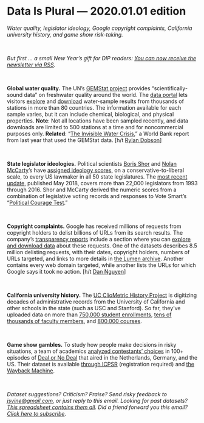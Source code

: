 Data Is Plural — 2020.01.01 edition
===================================

*Water quality, legislator ideology, Google copyright complaints, California university history, and game show risk-taking.*

&nbsp;

*But first ... a small New Year’s gift for DIP readers: [You can now receive the newsletter via RSS](https://github.com/data-is-plural/newsletter-archive/blob/master/README.md).*

&nbsp;

**Global water quality.** The UN’s [GEMStat project](https://gemstat.org) provides “scientifically-sound data” on freshwater quality around the world. The [data portal](https://gemstat.org/data/data-portal/) lets visitors [explore](https://gemstat.bafg.de/applications/public.html?publicuser=PublicUser) and [download](https://gemstat.org/custom-data-request/) water-sample results from thousands of stations in more than 80 countries. The information available for each sample varies, but it can include chemical, biological, and physical properties. **Note**: Not all locations have been sampled recently, and data downloads are limited to 500 stations at a time and for noncommercial purposes only. **Related**: “[The Invisible Water Crisis](https://openknowledge.worldbank.org/handle/10986/32245),” a World Bank report from last year that used the GEMStat data. [h/t [Rylan Dobson](https://twitter.com/rylan_dobson/status/1165142955243515904)]

&nbsp;

**State legislator ideologies.** Political scientists [Boris Shor](https://research.bshor.com) and [Nolan McCarty](https://www.princeton.edu/~nmccarty/)’s have [assigned ideology scores](https://americanlegislatures.com/faq/), on a conservative-to-liberal scale, to every US lawmaker in all 50 state legislatures. The [most recent update](https://dataverse.harvard.edu/dataset.xhtml?persistentId=doi:10.7910/DVN/6QWX7Q), published May 2018, covers more than 22,000 legislators from 1993 through 2016. Shor and McCarty derived the numeric scores from a combination of legislative voting records and responses to Vote Smart’s “[Political Courage Test](https://justfacts.votesmart.org/about/political-courage-test/).”

&nbsp;

**Copyright complaints.** Google has received millions of requests from copyright holders to delist billions of URLs from its search results. The company’s [transparency reports](https://transparencyreport.google.com) include a section where you can [explore and download data](https://transparencyreport.google.com/copyright/overview) about these requests. One of the datasets describes 8.5 million delisting requests, with their dates, copyright holders, numbers of URLs targeted, and links to more details in [the Lumen archive](https://www.lumendatabase.org). Another contains every web domain targeted, while another lists the URLs for which Google says it took no action. [h/t [Dan Nguyen](https://www.reddit.com/r/datasets/comments/54kv4e/database_of_copyright_removal_requests_made_to/)]

&nbsp;

**California university history.** The [UC ClioMetric History Project](https://uccliometric.org) is digitizing decades of administrative records from the University of California and other schools in the state (such as USC and Stanford). So far, they’ve uploaded data on more than [750,000 student enrollments](https://uccliometric.org/students/), [tens of thousands of faculty members](https://uccliometric.org/faculty/), and [800,000 courses](https://uccliometric.org/courses/).

&nbsp;

**Game show gambles.** To study how people make decisions in risky situations, a team of academics [analyzed contestants’ choices](https://papers.ssrn.com/sol3/papers.cfm?abstract_id=636508) in 100+ episodes of [Deal or No Deal](https://en.wikipedia.org/wiki/Deal_or_No_Deal) that aired in the Netherlands, Germany, and the US. Their dataset is available [through ICPSR](https://www.openicpsr.org/openicpsr/project/113232/version/V1/view) (registration required) and [the Wayback Machine](http://web.archive.org/web/2018*/https://www.aeaweb.org/articles?id=10.1257/aer.98.1.38).

&nbsp;

*Dataset suggestions? Criticism? Praise? Send risky feedback to jsvine@gmail.com, or just reply to this email. Looking for past datasets? [This spreadsheet contains them all](https://docs.google.com/spreadsheets/d/1wZhPLMCHKJvwOkP4juclhjFgqIY8fQFMemwKL2c64vk). Did a friend forward you this email? [Click here to subscribe](https://tinyletter.com/data-is-plural).*